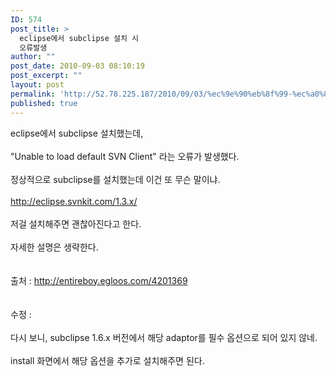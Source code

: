 ```yaml
---
ID: 574
post_title: >
  eclipse에서 subclipse 설치 시
  오류발생
author: ""
post_date: 2010-09-03 08:10:19
post_excerpt: ""
layout: post
permalink: 'http://52.78.225.187/2010/09/03/%ec%9e%90%eb%8f%99-%ec%a0%80%ec%9e%a5-%eb%ac%b8%ec%84%9c-6/'
published: true
---
```

eclipse에서 subclipse 설치했는데,<BR><BR>"Unable to load default SVN Client" 라는 오류가 발생했다.<BR><BR>정상적으로 subclipse를 설치했는데 이건 또 무슨 말이냐.<BR><BR>http://eclipse.svnkit.com/1.3.x/<BR><BR>저걸 설치해주면 괜찮아진다고 한다.<BR><BR>자세한 설명은 생략한다.<BR><BR><BR>출처 : <A href="http://entireboy.egloos.com/4201369">http://entireboy.egloos.com/4201369</A><BR><BR><BR>수정 :<BR><BR>다시 보니, subclipse 1.6.x 버전에서 해당 adaptor를 필수 옵션으로 되어 있지 않네.<BR><BR>install 화면에서 해당 옵션을 추가로 설치해주면 된다.